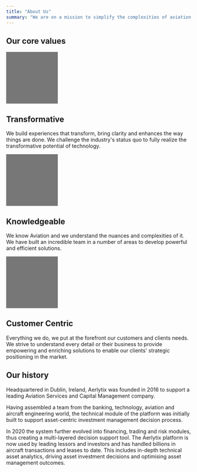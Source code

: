 ```yaml
---
title: "About Us"
summary: "We are on a mission to simplify the complexities of aviation finance, building a more resilient, sustainable sector and transforming it from reactive cost-center to proactive value generator."
---
```


<article>
<h2>Our core values</h2>
<div class="row">
      <div class="col-lg-4 text-center">
        <svg class="bd-placeholder-img rounded-circle" width="140" height="140" xmlns="http://www.w3.org/2000/svg" role="img" aria-label="Placeholder: 140x140" preserveAspectRatio="xMidYMid slice" focusable="false"><title>Placeholder</title><rect width="100%" height="100%" fill="#777"></rect><text x="50%" y="50%" fill="#777" dy=".3em">140x140</text></svg>
        <h2>Transformative</h2>
        <p>We build experiences that transform, bring clarity and enhances the way things are done. We challenge the industry's status quo to fully realize the transformative potential of technology.</p>
      </div><!-- /.col-lg-4 -->
      <div class="col-lg-4 text-center">
        <svg class="bd-placeholder-img rounded-circle" width="140" height="140" xmlns="http://www.w3.org/2000/svg" role="img" aria-label="Placeholder: 140x140" preserveAspectRatio="xMidYMid slice" focusable="false"><title>Placeholder</title><rect width="100%" height="100%" fill="#777"></rect><text x="50%" y="50%" fill="#777" dy=".3em">140x140</text></svg>
        <h2>Knowledgeable</h2>
        <p>We know Aviation and we understand the nuances and complexities of it. We have built an incredible team in a number of areas to develop powerful and efficient solutions.</p>
      </div><!-- /.col-lg-4 -->
      <div class="col-lg-4 text-center">
        <svg class="bd-placeholder-img rounded-circle" width="140" height="140" xmlns="http://www.w3.org/2000/svg" role="img" aria-label="Placeholder: 140x140" preserveAspectRatio="xMidYMid slice" focusable="false"><title>Placeholder</title><rect width="100%" height="100%" fill="#777"></rect><text x="50%" y="50%" fill="#777" dy=".3em">140x140</text></svg>
        <h2>Customer Centric</h2>
        <p>Everything we do, we put at the forefront our customers and clients needs. We strive to understand every detail or their business to provide empowering and enriching solutions to enable our clients' strategic positioning in the market.</p>
      </div><!-- /.col-lg-4 -->
    </div>
</article>

<article>
<h2>Our history</h2>
<p>Headquartered in Dublin, Ireland, Aerlytix was founded in 2016 to support a leading Aviation Services and Capital Management company.</p>
<p>Having assembled a team from the banking, technology, aviation and aircraft engineering world, the technical module of the platform was initially built to support asset-centric investment management decision process.</p>
<p>In 2020 the system further evolved into financing, trading and risk modules, thus creating a multi-layered decision support tool. The Aerlytix platform is now used by leading lessors and investors and has handled billions in aircraft transactions and leases to date. This includes in-depth technical asset analytics, driving asset investment decisions and optimising asset management outcomes.</p>
</article>
